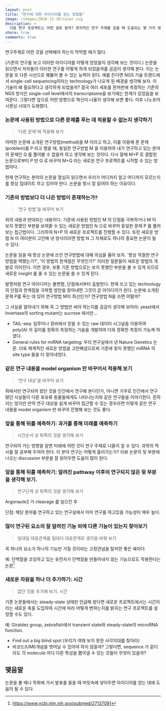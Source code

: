 ```yaml
---
layout: post
title: "연구에 대한 아이디어를 얻는 방법들"
image: /images/2018-12-20/cover.svg
description: >
  다음 연구 프로젝트는 어떤 걸로 할까? 창의적인 연구 주제를 잡을 때 도움되는 몇 가지 방법을 소개합니다.
share: true
comments: true
---
```


연구주제로 어떤 것을 선택해야 하는지 막막할 때가 많다.

(기존의 연구를 보고 이러한 아이디어를 어떻게 얻었을지 생각해 보는 것이다.)
논문을 읽으면서 저자들이 이러한 연구를 어떻게 하게 되었을까를 곰곰이 생각해 본다. 이는 논문을 또 다른 시선으로 꿰뚫어
볼 수 있는 능력이 된다. 예를 든다면 NGS 기술 트렌드에서 single-cell sequencing이라는 technology가 나오게 된 배경을
생각해 보자. 이 기술이 왜 필요하다고 생각하게 되었을까? 결국 여러 세포를 한꺼번에 측정하는 기존의 NGS 방식은 single-cell
level에서의 transcriptome을 보기에는 한계가 있었음을 보여준다. 그렇다면 앞으로 어떤 방향으로 혁신이 나올지 생각해 보면
좋다. 이후 나노포어 시퀀싱 시대가 도래했다.

### 논문에 사용된 방법으로 다른 문제를 푸는 데 적용할 수 없는지 생각하기

> '다른 문제'에 적용해 보기

어떠한 논문에 소개된 연구방법(method)을 M 이라고 하고, 이를 이용해 푼 문제(problem)를 P 라고 했을 때, 동일한 연구방법 M
을 이용하여 내가 연구하고 있는 분야의 문제인 Q 를 풀어볼 수 없을까 하고 생각해 보는 것이다. 다시 말해 M+P 로 결합된
논문으로부터 P 만 Q 로 바꾸어 M+Q 라는 새로운 연구 프로젝트를 시작할 수 있는 방법이다.

현재 연구하는 분야의 논문을 열심히 읽으면서 우리가 어디까지 알고 어디까지 모르는지를 항상 업데이트 하고 있어야 한다.
논문을 항시 잘 읽어야 하는 이유이다.

### 기존의 방법보다 더 나은 방법이 존재하는가?

> '연구 방법'을 바꾸어 보기

위의 내용과 반대되는 내용이다. 기존에 사용된 방법인 M 의 단점을 극복하거나 M 이 보지 못했던 부분을 보여줄 수 있는 새로운
방법인 N 으로 바꾸어 동일한 문제 P 를 풀어보는 접근법이다. 그리하여 N+P 의 새로운 프로젝트를 진행할 수 있다. 또한 새로운
방법 N 이 여러분이 고안해 낸 방식이라면 방법 N 그 자체로도 하나의 중요한 논문이 될 수 있다.

논문을 읽을 때 항상 논문에 쓰인 연구방법에 대해 의심을 품어 보자. '항상 적절한 연구방법을 택했는가?',
'이 방법의 한계점은 무엇인가?' 이러한 질문들이 새로운 방법의 개발로 이어진다. 이런 경우, 보통 기존 방법으로는 보지
못했던 부분을 볼 수 있게 되므로 새로운 insight 를 줄 수 있는 논문을 쓸 수 있게 된다.

발명처럼 연구 아이디어는 불편함, 단점에서부터 출발한다. 현재 쓰고 있는 technology의 단점과 한계점을 극복할 방안을
찾아내면 그것이 곧 아이디어가 된다. 논문에 소개된 문제 P를 푸는 데 있어 연구방법 M이 최선인가? 연구방법 N을 쓰면 어떨까?

그 사실을 알아내기 위해 꼭 그 방법만 써야 하는지를 곰곰이 생각해 보아라: yeast에서 Invertase의 sorting mutant는 sucrose
에서만...

* TAIL-seq: 일루미나 장비에서 얻을 수 있는 raw 데이터 시그널을 이용하여 poly(A) 의 길이를 정확히 측정하는 기술을
  개발하여 더욱 정확한 측정이 가능케 하였다.
* General rules for miRNA targeting: 우리 연구실에서 낸 Nature Genetics 논문. 더욱 체계적인 새로운 방법을 고안해냄으로써
  기존에 찾지 못했던 miRNA 의 site type 들을 더 찾아내었다.

### 같은 연구 내용을 model organism 만 바꾸어서 적용해 보기

> '연구 대상'을 바꾸어 보기

쥐에서만 연구되어 왔던 것을 인간에서 연구해 본다던가, 아니면 거꾸로 인간에서 연구됐던 사실들이 다른 포유류 동물들에게도
나타나는지와 같은 연구들을 이야기한다. 흔하지는 않지만 만약 연구 대상을 쉽게 바꾸어 접근할 수 있는 경우라면 이렇게 같은
연구 내용을 model organism 만 바꾸어 진행해 보는 것도 좋다.

### 앞을 통해 뒤를 예측하기: 과거를 통해 미래를 예측하기

> 시간순서 상 뒤쪽의 것을 생각해 보기

연구되어 가는 방향을 알면 미래에 어떤 것이 연구 주제로 나올지 알 수 있다. 과학의 역사를 잘 공부해 두어야 한다. 이 분야
연구는 어떻게 흘러가는가? 리뷰 논문의 뒷 부분에 나오는 discussion 부분을 잘 읽어두면 도움이 많이 된다.

### 앞을 통해 뒤를 예측하기: 알려진 pathway 이후의 연구되지 않은 뒷 부분을 생각해 보기.

> 연구단계 상 뒤쪽의 것을 생각해 보기

Argonaute2 가 cleavage 를 일으킨 후

단점: 해당 분야를 연구하고 있는 연구실에서 이미 연구를 하고있을 가능성이 매우 높다.

### 많이 연구된 요소의 잘 알려진 기능 외에 다른 기능이 있는지 찾아보기

> 일대일 대응관계를 일대다 대응관계로 생각을 바꿔 보기

꼭 하나의 요소가 하나의 기능만 가질 것이라는 고정관념을 탈피한 좋은 예이다.

예: 단백질을 코딩하고 있는 유전자가 단백질을 만들어내지 않는 기능으로도 작용한다는 논문[^1]

[^1]: https://www.ncbi.nlm.nih.gov/pubmed/27137091

### 새로운 차원을 하나 더 추가하기: 시간

> 없던 것을 추가해 보기: 시간

기존 논문들에서는 steady-state 상태만 언급해 왔다면 새로운 프로젝트에서는 시간이라는 새로운 축을 도입하여 시간에 따라
어떻게 변하는지를 밝히는 연구 프로젝트를 설정할 수도 있다.

예: Giraldez group, zebrafish에서 transient state와 steady-state의 microRNA function.

* Find out a big blind spot (우리가 여태 보지 못한 사각지대를 찾아라)
* 바코드(UMI)개념을 벗어날 수 있어야 하지 않을까? 그렇다면, sequence 가 같더라도 각 molecule 마다 다른 특성을 뽑아낼 수
있는 것들이 무엇이 있을까?
 

## 맺음말

논문을 볼 때나 학회에 가서 발표를 들을 때 머릿속에 넣어두면 아이디어를 얻는 데에 도움이 될 수 있다.

